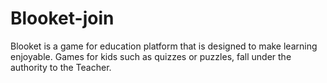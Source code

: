 # Blooket-join
Blooket is a game for education platform that is designed to make learning enjoyable. Games for kids such as quizzes or puzzles, fall under the authority to the Teacher.
